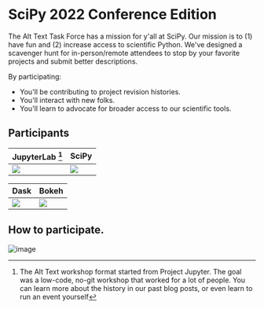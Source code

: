 # SciPy 2022 Conference Edition

The Alt Text Task Force has a mission for y'all at SciPy.
Our mission is to (1) have fun and (2) increase access to scientific Python.
We've designed a scavenger hunt for in-person/remote attendees to stop by your favorite
projects and submit better descriptions.

By participating:
* You'll be contributing to project revision histories.
* You'll interact with new folks.
* You'll learn to advocate for broader access to our scientific tools.

## Participants

| JupyterLab    [^history]  | SciPy   | 
|-----------------|----------------------|
| [![][jlabqr]][jlab]  | [![][scipyqr]][scipy] |

| Dask | Bokeh |
|-----------------|----------------------|
 [![][daskqr]][dask] | [![][bokehqr]][bokeh] | 

## How to participate.

![image](https://user-images.githubusercontent.com/4236275/176038647-78e2cb4a-5b17-4b15-8665-6b2990c68406.png)

[jlab]: https://github.com/isabela-pf/jupyterlab/pull/1
[jlabqr]: https://user-images.githubusercontent.com/4236275/176369870-6fd6501f-288d-48c5-8cc3-4eaad0a35ee1.png
[scipy]: https://github.com/scipy/scipy/pull/16546
[scipyqr]: https://user-images.githubusercontent.com/4236275/177211155-c9ef9a49-962d-429e-83ff-5ef1e9f96ca3.png
[dask]: https://github.com/pavithraes/dask/pull/1
[daskqr]: https://user-images.githubusercontent.com/4236275/177203555-1e0ef684-8113-4150-8909-2996cfbe060e.png
[bokeh]: https://github.com/bokeh/bokeh/pull/12211
[bokehqr]: https://user-images.githubusercontent.com/4236275/177208706-304e0176-969e-48a0-becd-730a8c92eb01.png
[placeholder]: #
[placeholderqr]: https://chart.googleapis.com/chart?cht=qr&chl=https%3A%2F%2Fgithub.com%2Falt-text-task-force&chs=300x300&choe=UTF-8&chld=L|2
[^history]: The Alt Text workshop format started from Project Jupyter. The goal was a low-code, no-git workshop that worked for a lot of people. You can learn more about the history in our past blog posts, or even learn to run an event yourself
